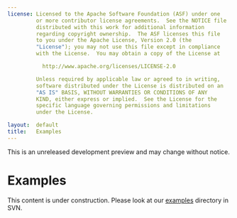 ```yaml
---
license: Licensed to the Apache Software Foundation (ASF) under one
         or more contributor license agreements.  See the NOTICE file
         distributed with this work for additional information
         regarding copyright ownership.  The ASF licenses this file
         to you under the Apache License, Version 2.0 (the
         "License"); you may not use this file except in compliance
         with the License.  You may obtain a copy of the License at

           http://www.apache.org/licenses/LICENSE-2.0

         Unless required by applicable law or agreed to in writing,
         software distributed under the License is distributed on an
         "AS IS" BASIS, WITHOUT WARRANTIES OR CONDITIONS OF ANY
         KIND, either express or implied.  See the License for the
         specific language governing permissions and limitations
         under the License.

layout:  default
title:   Examples
---
```

<p class="alert alert-warning">This is an unreleased development preview and may change without notice.</p>

# Examples

This content is under construction. Please look at our [examples](https://svn.apache.org/viewvc/pdfbox/trunk/examples/src/main/java/org/apache/pdfbox/examples/) directory in SVN.
